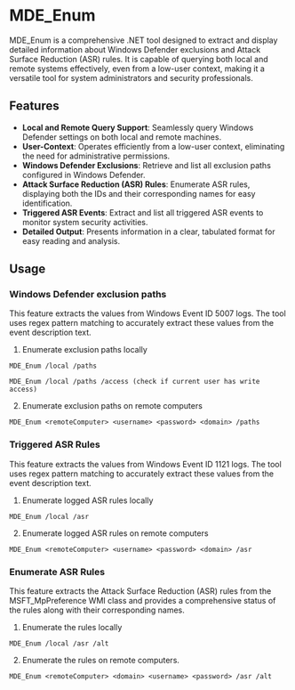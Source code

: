 # MDE_Enum

MDE_Enum is a comprehensive .NET tool designed to extract and display detailed information about Windows Defender exclusions and Attack Surface Reduction (ASR) rules. It is capable of querying both local and remote systems effectively, even from a low-user context, making it a versatile tool for system administrators and security professionals.

## Features
* **Local and Remote Query Support**: Seamlessly query Windows Defender settings on both local and remote machines.
* **User-Context**: Operates efficiently from a low-user context, eliminating the need for administrative permissions.
* **Windows Defender Exclusions**: Retrieve and list all exclusion paths configured in Windows Defender.
* **Attack Surface Reduction (ASR) Rules**: Enumerate ASR rules, displaying both the IDs and their corresponding names for easy identification.
* **Triggered ASR Events**: Extract and list all triggered ASR events to monitor system security activities.
* **Detailed Output**: Presents information in a clear, tabulated format for easy reading and analysis.


## Usage

### Windows Defender exclusion paths
This feature extracts the values from Windows Event ID 5007 logs. The tool uses regex pattern matching to accurately extract these values from the event description text.

1. Enumerate exclusion paths locally
```
MDE_Enum /local /paths

MDE_Enum /local /paths /access (check if current user has write access)
```

2. Enumerate exclusion paths on remote computers
```
MDE_Enum <remoteComputer> <username> <password> <domain> /paths
```

### Triggered ASR Rules
This feature extracts the values from Windows Event ID 1121 logs. The tool uses regex pattern matching to accurately extract these values from the event description text.

1. Enumerate logged ASR rules locally
```
MDE_Enum /local /asr
```

2. Enumerate logged ASR rules on remote computers
```
MDE_Enum <remoteComputer> <username> <password> <domain> /asr
```
### Enumerate ASR Rules
This feature extracts the Attack Surface Reduction (ASR) rules from the MSFT_MpPreference WMI class and provides a comprehensive status of the rules along with their corresponding names.

1. Enumerate the rules locally
```
MDE_Enum /local /asr /alt
```
2. Enumerate the rules on remote computers.
```
MDE_Enum <remoteComputer> <domain> <username> <password> /asr /alt
```
